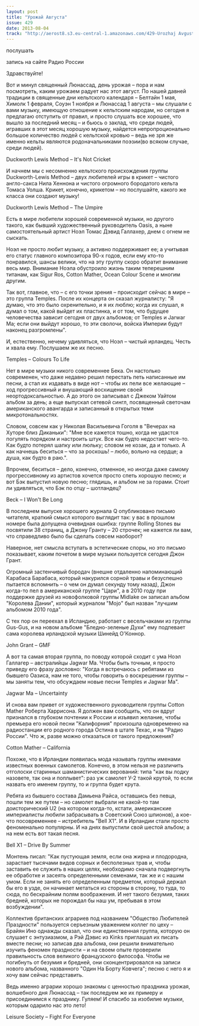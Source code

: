```yaml
---
layout: post
title: "Урожай Августа"
issue: 429
date: 2013-08-04
track: "http://aerost8.s3.eu-central-1.amazonaws.com/429-Urozhaj Avgusta.mp3"
---
```


послушать

запись на сайте Радио России

Здравствуйте!

Вот и минул священный Люнассад, день урожая – пора и нам посмотреть, каким урожаем радует нас этот август. По нашей давней традиции в священные дни кельтского календаря – Белтайн 1 мая, Химолк 1 февраля, Соуэн 1 ноября и Люнассад 1 августа – мы слушали с вами музыку, имеющую отношение к кельтским народам, но сегодня я предлагаю отступить от правил, и просто слушать все хорошее, что вышло за последний месяц – и бьюсь о заклад, что среди людей, игравших в этот месяц хорошую музыку, найдется непропроционально большое количество людей с кельтской кровью – ведь не зря же именно кельты являются родоначальниками поэзии(во всяком случае, среди людей).

Duckworth Lewis Method – It's Not Cricket

И начнем мы с несомненно кельтского происхождения группы Duckworth-Lewis Method – двух любителей игры в крикет – чистого англо-сакса Нила Хеннона и чистого огромного бородатого кельта Томаса Уолша. Крикет, конечно, крикетом – но послушайте, какого же класса они создают музыку!

Duckworth Lewis Method – The Umpire

Есть в мире любители хорошей современной музыки, но другого такого, как бывший художественный руководитель Oasis, а ныне самостоятельный артист Ноэл Томас Дэвид Галлахер, днем с огнем не сыскать.

Ноэл не просто любит музыку, а активно поддерживает ее; а учитывая его статус главного композитора 90-х годов, если ему кто-то понравился, шансы велики, что на эту группу скоро обратит внимание весь мир. Внимание Ноэла обустроило жизнь таким теперешним титанам, как Sigur Ros, Cotton Mather, Ocean Colour Scene и многим другим.

Так вот, главное, что – с его точки зрения – происходит сейчас в мире – это группа Temples. После их концерта он сказал журналисту: "Я думаю, что это было охренительно, и я их люблю; когда их слушал, я думал о том, какой выйдет их пластинка, и от том, что будущее человечества зависит сегодня от двух альбомов; от Temples и Jarwar Ma; если они выйдут хорошо, то эти сволочи, войска Империи будут наконец разгромлены".

И, естественно, нечему удивляться, что Ноэл – чистый ирландец. Честь и хвала ему. Послушаем же их песню.

Temples – Colours To Life

Нет в мире музыки никого современнее Бека. Он настолько современен, что даже недавно решил перестать петь написанные им песни, а стал их издавать в виде нот – чтобы их пели все желающие – ход прогрессивный и внушающий восхищение своей неортодоксальностью. А до этого он записывал с Джеком Уайтом альбом за день; а еще выпускал сетевой сингл, посвященный светочам американского авангарда и записанный в открытых теми микротональностях.

Словом, совсем как у Николая Васильевича Гоголя в "Вечерах на Хуторе близ Диканьки": "Мне все кажется тошно, когда не удастся погулять порядком и настроить штук. Все как будто недостает чего-то. Как будто потерял шапку или люльку; словом не козак, да и только. А как начнешь беситься – что за роскошь! – любо, вольно на сердце; а душа, как будто в раю.".

Впрочем, беситься – дело, конечно, отменное, но иногда даже самому прогрессивному из артистов хочется просто спеть хорошую песню; и вот Бэк выпустил новую песню; глядишь, и альбом не за горами. Стоит ли удивляться, что Бэк по отцу – шотландец?

Beck – I Won't Be Long

В последнем выпуске хорошего журнала Q опубликовано письмо читателя, краткий смысл которого выглядит так: у вас в прошлом номере была допущена очевидная ошибка: группе Rolling Stones вы посвятили 38 страниц, а Джону Гранту – 20 строчек; не кажется ли вам, что справедливо было бы сделать совсем наоборот?

Наверное, нет смысла вступать в эстетические споры, но это письмо показывает, каким почетом в мире музыки пользуется сегодня Джон Грант.

Огромный застенчивый бородач (внешне отдаленно напоминающий Карабаса Барабаса, который накурился сорной травы и безуспешно пытается вспомнить – о чем он думал секунду тому назад), Джон когда-то пел в американской группе "Цари", а в 2010 году при поддержке друзей из новофолковой группы Midlake он записал альбом "Королева Дании", который журналом "Mojo" был назван "лучшим альбомом 2010 года".

С тех пор он переехал в Исландию, работает с весельчаками из группы Gus-Gus, и на новом альбоме "Бледно-зеленые Духи" ему подпевает сама королева ирландской музыки Шинейд О'Коннор.

John Grant – GMF

А вот та самая вторая группа, по поводу которой сходит с ума Ноэл Галлагер – австралийцы Jagwar Ma. Чтобы быть точным, я просто приведу его фразу дословно: "Когда я встречаюсь с ребятами из бывшего Оазиса, нам не того, чтобы говорить о воскрешении группы – мы заняты тем, что обсуждаем новые песни Temples и Jagwar Ma".

Jagwar Ma – Uncertainty

И снова вам привет от художественного руководителя группы Cotton Mather Роберта Харрисона. Я должен вам сообщить, что он вдруг признался в глубоком почтении к России и изъявил желание, чтобы премьера его новой песни "Калифорния" произошла одновременно на радиостанции его родного города Остина в штате Техас, и на "Радио России". Что ж, разве можно отказаться от такого предложения?

Cotton Mather – California

Похоже, что в Ирландии появилась мода называть группы именами известных военных самолетов. Конечно, в этом нельзя не различить отголоски старинных шаманистических верований: типа "как вы лодку назовете, так она и поплывет": раз уж самолет У-2 такой крутой, то если назвать его именем группу, то и группа будет крута.

Ребята из бывшего состава Дамьена Райса, оставшись без певца, пошли тем же путем – но самолет выбрали не какой-то там доисторический U2 (на котором когда-то, кстати, американские империалисты любили забрасывать в Советский Союз шпионов), а кое-что посовременнее – истребитель "Bell X1". И в Ирландии стали просто феноменально популярны. И на днях выпустили свой шестой альбом; а на нем есть вот такая песня.

Bell X1 – Drive By Summer

Монтень писал: "Как пустующая земля, если она жирна и плодородна, зарастает тысячами видов сорных и бесполезных трав и, чтобы заставить ее служить в наших целях, необходимо сначала подвергнуть ее обработке и засеять определенными семенами, так же и с нашим умом. Если не занять его определенным предметом, который держал бы его в узде, он начинает метаться из стороны в сторону, то туда, то сюда, по бескрайним полям воображения. И нет такого безумия, таких бредней, которых не порождал бы наш ум, пребывая в этом возбуждении".

Коллектив британских аграриев под названием "Общество Любителей Праздности" пользуется серъезным уважением коллег по цеху – Брайян Ино однажды сказал, что они единственная группа, которую он слушает с энтузиазмом, а Рэй Дэвис из Kinks приглашал их писать вместе песни; но записав два альбома, они решили внимательно изучить феномен праздности – и на своем опыте проверили правильность слов великого французского философа. Чтобы не погибнуть от безумия и бредней, они сконцентрировался на записи нового альбома, названного "Один На Борту Ковчега"; песню с него я и хочу вам сейчас представить.

Ведь именно аграрии хорошо знакомы с ценностью праздника урожая, волшебного дня Люнассад – так последуем же их примеру и присоединимся к празднику. Гуляем! И спасибо за изобилие музыки, которым одарило нас это лето!

Leisure Society – Fight For Everyone
